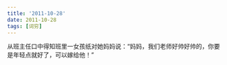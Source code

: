 ```yaml
---
title: '2011-10-28'
date: 2011-10-28
tags: [词穷]
---
```

从班主任口中得知班里一女孩纸对她妈妈说：“妈妈，我们老师好帅好帅的，你要是年轻点就好了，可以嫁给他！” 